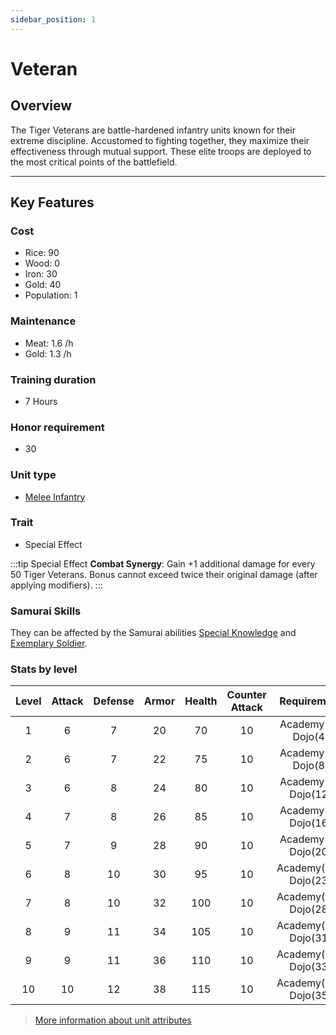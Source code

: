 ```yaml
---
sidebar_position: 1
---
```

# Veteran

## Overview

The Tiger Veterans are battle-hardened infantry units known for their extreme discipline. Accustomed to fighting together, they maximize their effectiveness through mutual support. These elite troops are deployed to the most critical points of the battlefield.

---

## Key Features

### Cost
- Rice: 90
- Wood: 0
- Iron: 30
- Gold: 40
- Population: 1

### Maintenance
- Meat: 1.6 /h
- Gold: 1.3 /h

### Training duration
- 7 Hours

### Honor requirement
- 30

### Unit type
- [Melee Infantry](../../index.md#melee-infantry)

### Trait
- Special Effect

:::tip Special Effect
**Combat Synergy**: Gain +1 additional damage for every 50 Tiger Veterans. Bonus cannot exceed twice their original damage (after applying modifiers).
:::

### Samurai Skills
They can be affected by the Samurai abilities [Special Knowledge](../../../samurais/knowledge-skills.md) and [Exemplary Soldier](../../../samurais/charisma-skills.md).

### Stats by level

| Level | Attack | Defense | Armor | Health | Counter Attack |      Requirement      |
| :---: | :----: | :-----: | :---: | :----: | :------------: | :-------------------: |
|   1   |   6    |    7    |  20   |   70   |       10       |  Academy(1), Dojo(4)  |
|   2   |   6    |    7    |  22   |   75   |       10       |  Academy(2), Dojo(8)  |
|   3   |   6    |    8    |  24   |   80   |       10       | Academy(4), Dojo(12)  |
|   4   |   7    |    8    |  26   |   85   |       10       | Academy(7), Dojo(16)  |
|   5   |   7    |    9    |  28   |   90   |       10       | Academy(9), Dojo(20)  |
|   6   |   8    |   10    |  30   |   95   |       10       | Academy(11), Dojo(23) |
|   7   |   8    |   10    |  32   |  100   |       10       | Academy(15), Dojo(28) |
|   8   |   9    |   11    |  34   |  105   |       10       | Academy(18), Dojo(31) |
|   9   |   9    |   11    |  36   |  110   |       10       | Academy(21), Dojo(33) |
|  10   |   10   |   12    |  38   |  115   |       10       | Academy(27), Dojo(35) |

> [More information about unit attributes](../../index.md#attributes)